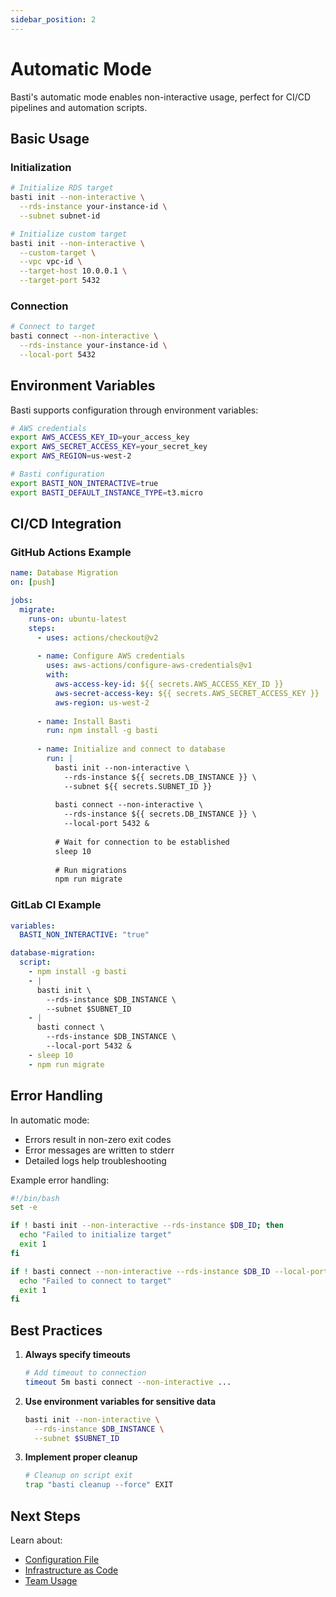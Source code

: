 ```yaml
---
sidebar_position: 2
---
```


# Automatic Mode

Basti's automatic mode enables non-interactive usage, perfect for CI/CD pipelines and automation scripts.

## Basic Usage

### Initialization

```bash
# Initialize RDS target
basti init --non-interactive \
  --rds-instance your-instance-id \
  --subnet subnet-id

# Initialize custom target
basti init --non-interactive \
  --custom-target \
  --vpc vpc-id \
  --target-host 10.0.0.1 \
  --target-port 5432
```

### Connection

```bash
# Connect to target
basti connect --non-interactive \
  --rds-instance your-instance-id \
  --local-port 5432
```

## Environment Variables

Basti supports configuration through environment variables:

```bash
# AWS credentials
export AWS_ACCESS_KEY_ID=your_access_key
export AWS_SECRET_ACCESS_KEY=your_secret_key
export AWS_REGION=us-west-2

# Basti configuration
export BASTI_NON_INTERACTIVE=true
export BASTI_DEFAULT_INSTANCE_TYPE=t3.micro
```

## CI/CD Integration

### GitHub Actions Example

```yaml
name: Database Migration
on: [push]

jobs:
  migrate:
    runs-on: ubuntu-latest
    steps:
      - uses: actions/checkout@v2
      
      - name: Configure AWS credentials
        uses: aws-actions/configure-aws-credentials@v1
        with:
          aws-access-key-id: ${{ secrets.AWS_ACCESS_KEY_ID }}
          aws-secret-access-key: ${{ secrets.AWS_SECRET_ACCESS_KEY }}
          aws-region: us-west-2
      
      - name: Install Basti
        run: npm install -g basti
      
      - name: Initialize and connect to database
        run: |
          basti init --non-interactive \
            --rds-instance ${{ secrets.DB_INSTANCE }} \
            --subnet ${{ secrets.SUBNET_ID }}
          
          basti connect --non-interactive \
            --rds-instance ${{ secrets.DB_INSTANCE }} \
            --local-port 5432 &
          
          # Wait for connection to be established
          sleep 10
          
          # Run migrations
          npm run migrate
```

### GitLab CI Example

```yaml
variables:
  BASTI_NON_INTERACTIVE: "true"

database-migration:
  script:
    - npm install -g basti
    - |
      basti init \
        --rds-instance $DB_INSTANCE \
        --subnet $SUBNET_ID
    - |
      basti connect \
        --rds-instance $DB_INSTANCE \
        --local-port 5432 &
    - sleep 10
    - npm run migrate
```

## Error Handling

In automatic mode:
- Errors result in non-zero exit codes
- Error messages are written to stderr
- Detailed logs help troubleshooting

Example error handling:

```bash
#!/bin/bash
set -e

if ! basti init --non-interactive --rds-instance $DB_ID; then
  echo "Failed to initialize target"
  exit 1
fi

if ! basti connect --non-interactive --rds-instance $DB_ID --local-port 5432; then
  echo "Failed to connect to target"
  exit 1
fi
```

## Best Practices

1. **Always specify timeouts**
   ```bash
   # Add timeout to connection
   timeout 5m basti connect --non-interactive ...
   ```

2. **Use environment variables for sensitive data**
   ```bash
   basti init --non-interactive \
     --rds-instance $DB_INSTANCE \
     --subnet $SUBNET_ID
   ```

3. **Implement proper cleanup**
   ```bash
   # Cleanup on script exit
   trap "basti cleanup --force" EXIT
   ```

## Next Steps

Learn about:
- [Configuration File](./configuration-file)
- [Infrastructure as Code](./infrastructure-as-code)
- [Team Usage](../team-usage/shared-configuration)
